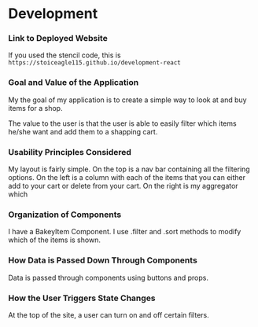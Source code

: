 # Development

### Link to Deployed Website
If you used the stencil code, this is `https://stoiceagle115.github.io/development-react`

### Goal and Value of the Application
My the goal of my application is to create a simple way to look at and buy items for a shop.

The value to the user is that the user is able to easily filter which items he/she want and add them to a shapping cart.

### Usability Principles Considered

My layout is fairly simple. On the top is a nav bar containing all the filtering options. On the left is a column with each of the items that you can either add to your cart or delete from your cart. On the right is my aggregator which 

### Organization of Components

I have a BakeyItem Component. I use .filter and .sort methods to modify which of the items is shown.

### How Data is Passed Down Through Components

Data is passed through components using buttons and props.

### How the User Triggers State Changes

At the top of the site, a user can turn on and off certain filters.

